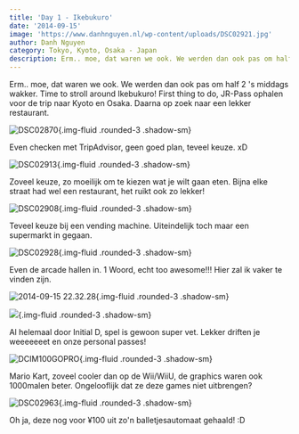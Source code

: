 ```yaml
---
title: 'Day 1 - Ikebukuro'
date: '2014-09-15'
image: 'https://www.danhnguyen.nl/wp-content/uploads/DSC02921.jpg'
author: Danh Nguyen
category: Tokyo, Kyoto, Osaka - Japan
description: Erm.. moe, dat waren we ook. We werden dan ook pas om half 2 's middags wakker. Time to stroll around Ikebukuro! First thing to do...
---
```


Erm.. moe, dat waren we ook. We werden dan ook pas om half 2 's middags wakker. Time to stroll around Ikebukuro! First thing to do, JR-Pass ophalen voor de trip naar Kyoto en Osaka. Daarna op zoek naar een lekker restaurant.

![DSC02870](https://www.danhnguyen.nl/wp-content/uploads/DSC02870-1024x575.jpg){.img-fluid .rounded-3 .shadow-sm}

Even checken met TripAdvisor, geen goed plan, teveel keuze. xD

![DSC02913](https://www.danhnguyen.nl/wp-content/uploads/DSC02913-575x1024.jpg){.img-fluid .rounded-3 .shadow-sm}

Zoveel keuze, zo moeilijk om te kiezen wat je wilt gaan eten. Bijna elke straat had wel een restaurant, het ruikt ook zo lekker!

![DSC02908](https://www.danhnguyen.nl/wp-content/uploads/DSC02908-1024x575.jpg){.img-fluid .rounded-3 .shadow-sm}

Teveel keuze bij een vending machine. Uiteindelijk toch maar een supermarkt in gegaan.

![DSC02928](https://www.danhnguyen.nl/wp-content/uploads/DSC02928-1024x575.jpg){.img-fluid .rounded-3 .shadow-sm}

Even de arcade hallen in. 1 Woord, echt too awesome!!! Hier zal ik vaker te vinden zijn.

![2014-09-15 22.32.28](https://www.danhnguyen.nl/wp-content/uploads/2014-09-15-22.32.28-1024x768.jpg){.img-fluid .rounded-3 .shadow-sm}

![](https://www.danhnguyen.nl/wp-content/uploads/DSC03105-1024x575.jpg){.img-fluid .rounded-3 .shadow-sm}

Al helemaal door Initial D, spel is gewoon super vet. Lekker driften je weeeeeeet en onze personal passes!

<!-- <iframe class="aligncenter" src="//www.youtube.com/embed/dmUD5y-4oSk?rel=0" frameborder="0" allowfullscreen="allowfullscreen"></iframe> -->
<!-- En deze chick is een beetje gek, guitar hero achtig iets op Extreme.. -->

![DCIM100GOPRO](https://www.danhnguyen.nl/wp-content/uploads/G0020127-1024x768.jpg){.img-fluid .rounded-3 .shadow-sm}

Mario Kart, zoveel cooler dan op de Wii/WiiU, de graphics waren ook 1000malen beter. Ongelooflijk dat ze deze games niet uitbrengen?

![DSC02963](https://www.danhnguyen.nl/wp-content/uploads/DSC02963-1024x575.jpg){.img-fluid .rounded-3 .shadow-sm}

Oh ja, deze nog voor ¥100 uit zo'n balletjesautomaat gehaald! :D
